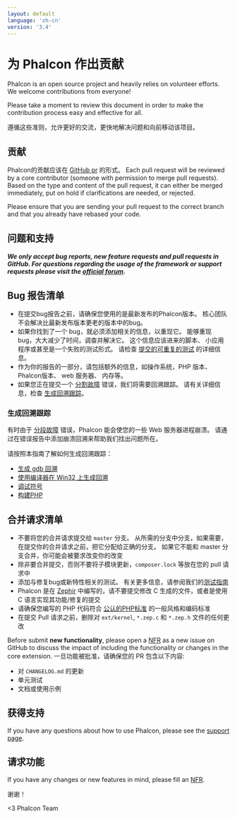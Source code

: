 ```yaml
---
layout: default
language: 'zh-cn'
version: '3.4'
---
```


<a name='contributing'></a>

# 为 Phalcon 作出贡献

Phalcon is an open source project and heavily relies on volunteer efforts. We welcome contributions from everyone!

Please take a moment to review this document in order to make the contribution process easy and effective for all.

遵循这些准则，允许更好的交流，更快地解决问题和向前移动该项目。

<a name='contributions'></a>

## 贡献

Phalcon的贡献应该在 [GitHub pr](https://help.github.com/articles/using-pull-requests/) 的形式。 Each pull request will be reviewed by a core contributor (someone with permission to merge pull requests). Based on the type and content of the pull request, it can either be merged immediately, put on hold if clarifications are needed, or rejected.

Please ensure that you are sending your pull request to the correct branch and that you already have rebased your code.

<a name='questions-and-support'></a>

## 问题和支持

<h5 class='alert alert-warning'>We only accept bug reports, new feature requests and pull requests in GitHub. For questions regarding the usage of the framework or support requests please visit the <a href='https://phalcon.io/fundforum'>official forum</a>.</h5>

<a name='bug-report-checklist'></a>

## Bug 报告清单

- 在提交bug报告之前，请确保您使用的是最新发布的Phalcon版本。 核心团队不会解决比最新发布版本更老的版本中的bug。
- 如果你找到了一个 bug，就必须添加相关的信息，以重现它。 能够重现 bug，大大减少了时间，调查并解决它。 这个信息应该进来的脚本、 小应用程序或甚至是一个失败的测试形式。 请检查 [提交的可重复的测试](https://github.com/phalcon/cphalcon/wiki/Submit-Reproducible-Test) 的详细信息。
- 作为你的报告的一部分，请包括额外的信息，如操作系统，PHP 版本、 Phalcon版本、 web 服务器、 内存等。
- 如果您正在提交一个 [分割故障](https://en.wikipedia.org/wiki/Segmentation_fault) 错误，我们将需要回溯跟踪。 请有关详细信息，检查 [生成回溯跟踪](#bug-report-generating-backtrace)。

<a name='bug-report-generating-backtrace'></a>

### 生成回溯跟踪

有时由于 [分段故障](https://en.wikipedia.org/wiki/Segmentation_fault) 错误，Phalcon 能会使您的一些 Web 服务器进程崩溃。 请通过在错误报告中添加崩溃回溯来帮助我们找出问题所在。

请按照本指南了解如何生成回溯跟踪：

- [生成 gdb 回溯](https://bugs.php.net/bugs-generating-backtrace.php)
- [使用编译器在 Win32 上生成回溯](http://bugs.php.net/bugs-generating-backtrace-win32.php)
- [调试符号](https://github.com/oerdnj/deb.sury.org/wiki/Debugging-symbols)
- [构建PHP](http://www.phpinternalsbook.com/build_system/building_php.html)

<a name='pull-request-checklist'></a>

## 合并请求清单

- 不要将您的合并请求提交给 `master` 分支。 从所需的分支中分支，如果需要，在提交你的合并请求之前，把它分配给正确的分支。 如果它不能和 master 分支合并，你可能会被要求改变你的改变
- 除非要合并提交，否则不要将子模块更新，`composer.lock` 等放在您的 pull 请求中
- 添加与修复bug或新特性相关的测试。 有关更多信息，请参阅我们的[测试指南](https://github.com/phalcon/cphalcon/blob/master/tests/README.md)
- Phalcon 是在 [Zephir](https://zephir-lang.com/) 中编写的，请不要提交修改 C 生成的文件，或者是使用 C 语言实现其功能/修复的提交
- 请确保您编写的 PHP 代码符合 [公认的PHP标准](http://www.php-fig.org/psr/) 的一般风格和编码标准
- 在提交 Pull 请求之前，删除对 `ext/kernel`, `*.zep.c` 和 `*.zep.h` 文件的任何更改

Before submit **new functionality**, please open a [NFR](/3.4/en/new-feature-request) as a new issue on GitHub to discuss the impact of including the functionality or changes in the core extension. 一旦功能被批准，请确保您的 PR 包含以下内容:

- 对 `CHANGELOG.md` 的更新
- 单元测试
- 文档或使用示例

<a name='getting-support'></a>

## 获得支持

If you have any questions about how to use Phalcon, please see the [support page](https://phalcon.io/support).

<a name='requesting-features'></a>

## 请求功能

If you have any changes or new features in mind, please fill an [NFR](/3.4/en/new-feature-request).

谢谢！

&lt;3 Phalcon Team